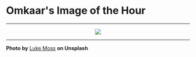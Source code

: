 # Omkaar's Image of the Hour

---

<div align="center">

<a href="https://unsplash.com/photos/a-peaceful-harbor-view-from-a-restaurant-bXYBZtk1WYY">
  <img src="https://images.unsplash.com/photo-1752835178514-f31f93a3b540?crop=entropy&cs=tinysrgb&fit=max&fm=jpg&ixid=M3w3NjA2Nzh8MHwxfHJhbmRvbXx8fHx8fHx8fDE3NTUyMTI0MDB8&ixlib=rb-4.1.0&q=80&w=1080" style="max-width:100%; height:auto;">
</a>



</div>

---

**Photo by** [Luke Moss](https://unsplash.com/@lmoss_photo) **on Unsplash**
